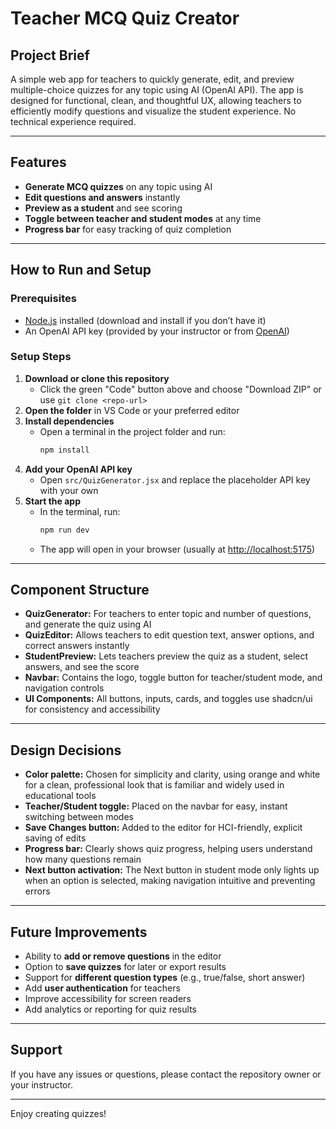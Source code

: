 # Teacher MCQ Quiz Creator

## Project Brief
A simple web app for teachers to quickly generate, edit, and preview multiple-choice quizzes for any topic using AI (OpenAI API). The app is designed for functional, clean, and thoughtful UX, allowing teachers to efficiently modify questions and visualize the student experience. No technical experience required.

---
## Features
- **Generate MCQ quizzes** on any topic using AI
- **Edit questions and answers** instantly
- **Preview as a student** and see scoring
- **Toggle between teacher and student modes** at any time
- **Progress bar** for easy tracking of quiz completion

---
## How to Run and Setup

### Prerequisites
- [Node.js](https://nodejs.org/) installed (download and install if you don’t have it)
- An OpenAI API key (provided by your instructor or from [OpenAI](https://platform.openai.com/))

### Setup Steps
1. **Download or clone this repository**
   - Click the green "Code" button above and choose "Download ZIP" or use `git clone <repo-url>`
2. **Open the folder** in VS Code or your preferred editor
3. **Install dependencies**
   - Open a terminal in the project folder and run:
     ```bash
     npm install
     ```
4. **Add your OpenAI API key**
   - Open `src/QuizGenerator.jsx` and replace the placeholder API key with your own
5. **Start the app**
   - In the terminal, run:
     ```bash
     npm run dev
     ```
   - The app will open in your browser (usually at [http://localhost:5175](http://localhost:5175))

---
## Component Structure
- **QuizGenerator:** For teachers to enter topic and number of questions, and generate the quiz using AI
- **QuizEditor:** Allows teachers to edit question text, answer options, and correct answers instantly
- **StudentPreview:** Lets teachers preview the quiz as a student, select answers, and see the score
- **Navbar:** Contains the logo, toggle button for teacher/student mode, and navigation controls
- **UI Components:** All buttons, inputs, cards, and toggles use shadcn/ui for consistency and accessibility

---
## Design Decisions
- **Color palette:** Chosen for simplicity and clarity, using orange and white for a clean, professional look that is familiar and widely used in educational tools
- **Teacher/Student toggle:** Placed on the navbar for easy, instant switching between modes
- **Save Changes button:** Added to the editor for HCI-friendly, explicit saving of edits
- **Progress bar:** Clearly shows quiz progress, helping users understand how many questions remain
- **Next button activation:** The Next button in student mode only lights up when an option is selected, making navigation intuitive and preventing errors

---
## Future Improvements
- Ability to **add or remove questions** in the editor
- Option to **save quizzes** for later or export results
- Support for **different question types** (e.g., true/false, short answer)
- Add **user authentication** for teachers
- Improve accessibility for screen readers
- Add analytics or reporting for quiz results

---
## Support
If you have any issues or questions, please contact the repository owner or your instructor.

---
Enjoy creating quizzes!

